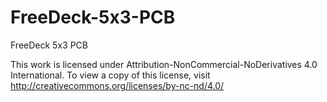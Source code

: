 # FreeDeck-5x3-PCB
FreeDeck 5x3 PCB

This work is licensed under Attribution-NonCommercial-NoDerivatives 4.0 International. 
To view a copy of this license, visit http://creativecommons.org/licenses/by-nc-nd/4.0/

